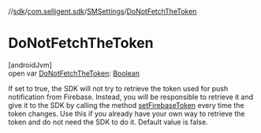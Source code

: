 //[sdk](../../../index.md)/[com.selligent.sdk](../index.md)/[SMSettings](index.md)/[DoNotFetchTheToken](-do-not-fetch-the-token.md)

# DoNotFetchTheToken

[androidJvm]\
open var [DoNotFetchTheToken](-do-not-fetch-the-token.md): [Boolean](https://kotlinlang.org/api/latest/jvm/stdlib/kotlin/-boolean/index.html)

If set to true, the SDK will not try to retrieve the token used for push notification from Firebase. Instead, you will be responsible to retrieve it and give it to the SDK by calling the method [setFirebaseToken](../-s-m-manager/set-firebase-token.md) every time the token changes. Use this if you already have your own way to retrieve the token and do not need the SDK to do it. Default value is false.
